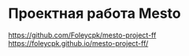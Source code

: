 # Проектная работа Mesto

https://github.com/Foleycpk/mesto-project-ff
https://foleycpk.github.io/mesto-project-ff/

